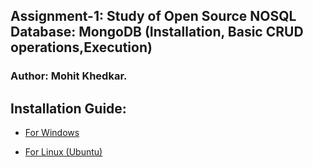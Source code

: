 ## Assignment-1: Study of Open Source NOSQL Database: MongoDB (Installation, Basic CRUD operations,Execution)

### Author: Mohit Khedkar.

## Installation Guide:


* [For Windows](https://docs.mongodb.com/manual/tutorial/install-mongodb-on-windows/)

* [For Linux (Ubuntu)](https://docs.mongodb.com/manual/tutorial/install-mongodb-on-ubuntu/)

